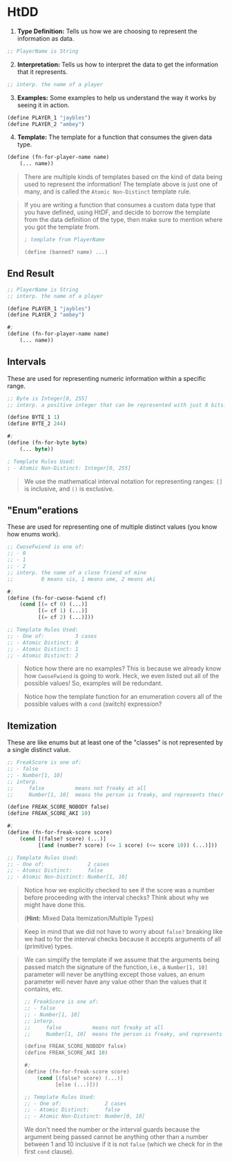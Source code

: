 # HtDD

1. **Type Definition:** Tells us how we are choosing to represent the information as data.

```lisp
;; PlayerName is String
```

2. **Interpretation:** Tells us how to interpret the data to get the information that it represents.

```lisp
;; interp. the name of a player
```

3. **Examples:** Some examples to help us understand the way it works by seeing it in action.

```lisp
(define PLAYER_1 "jaybles")
(define PLAYER_2 "ambey")
```

4. **Template:** The template for a function that consumes the given data type.

```lisp
(define (fn-for-player-name name)
    (... name))
```

> There are multiple kinds of templates based on the kind of data being used to represent the information! The template above is just one of many, and is called the `Atomic Non-Distinct` template rule.

> If you are writing a function that consumes a custom data type that you have defined, using HtDF, and decide to borrow the template from the data definition of the type, then make sure to mention where you got the template from.
> 
> ```lisp
> ; template from PlayerName
>
> (define (banned? name) ...)
> ```

## End Result
```lisp
;; PlayerName is String
;; interp. the name of a player

(define PLAYER_1 "jaybles")
(define PLAYER_2 "ambey")

#;
(define (fn-for-player-name name)
    (... name))
```

## Intervals
These are used for representing numeric information within a specific range.

```lisp
;; Byte is Integer[0, 255]
;; interp. a positive integer that can be represented with just 8 bits.

(define BYTE_1 1)
(define BYTE_2 244)

#;
(define (fn-for-byte byte)
    (... byte))

; Template Rules Used:
; - Atomic Non-Distinct: Integer[0, 255]
```

> We use the mathematical interval notation for representing ranges: `[]` is inclusive, and `()` is exclusive.

## "Enum"erations
These are used for representing one of multiple distinct values (you know how enums work).

```lisp
;; CwoseFwiend is one of:
;; - 0
;; - 1
;; - 2
;; interp. the name of a close friend of mine
;;         0 means sis, 1 means ume, 2 means aki

#;
(define (fn-for-cwose-fwiend cf)
    (cond [(= cf 0) (...)]
          [(= cf 1) (...)]
          [(= cf 2) (...)]))

;; Template Rules Used:
;; - One of:          3 cases
;; - Atomic Distinct: 0
;; - Atomic Distinct: 1
;; - Atomic Distinct: 2
```

> Notice how there are no examples? This is because we already know how `CwoseFwiend` is going to work. Heck, we even listed out all of the possible values! So, examples will be redundant.

> Notice how the template function for an enumeration covers all of the possible values with a `cond` (switch) expression?

## Itemization
These are like enums but at least one of the "classes" is not represented by a single distinct value.

```lisp
;; FreakScore is one of:
;; - false
;; - Number[1, 10]
;; interp.
;;     false          means not freaky at all
;;     Number[1, 10]  means the person is freaky, and represents their freak score

(define FREAK_SCORE_NOBODY false)
(define FREAK_SCORE_AKI 10)

#;
(define (fn-for-freak-score score)
    (cond [(false? score) (...)]
          [(and (number? score) (<= 1 score) (<= score 10)) (...)]))

;; Template Rules Used:
;; - One of:              2 cases
;; - Atomic Distinct:     false
;; - Atomic Non-Distinct: Number[1, 10]
```

> Notice how we explicitly checked to see if the score was a number before proceeding with the interval checks? Think about why we might have done this.
> 
> (**Hint:** Mixed Data Itemization/Multiple Types)

> Keep in mind that we did not have to worry about `false?` breaking like we had to for the interval checks because it accepts arguments of all (primitive) types.

> We can simplify the template if we assume that the arguments being passed match the signature of the function, i.e., a `Number[1, 10]` parameter will never be anything except those values, an enum parameter will never have any value other than the values that it contains, etc.
>
> ```lisp
> ;; FreakScore is one of:
> ;; - false
> ;; - Number[1, 10]
> ;; interp.
> ;;     false          means not freaky at all
> ;;     Number[1, 10]  means the person is freaky, and represents their freak score
> 
> (define FREAK_SCORE_NOBODY false)
> (define FREAK_SCORE_AKI 10)
> 
> #;
> (define (fn-for-freak-score score)
>     (cond [(false? score) (...)]
>           [else (...)]))
> 
> ;; Template Rules Used:
> ;; - One of:              2 cases
> ;; - Atomic Distinct:     false
> ;; - Atomic Non-Distinct: Number[0, 10]
> ```
>
> We don't need the number or the interval guards because the argument being passed cannot be anything other than a number between 1 and 10 inclusive if it is not `false` (which we check for in the first `cond` clause).
